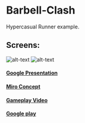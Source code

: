 # Barbell-Clash
Hypercasual Runner example.


## Screens:

![alt-text](https://play-lh.googleusercontent.com/YneWAr9ynDzE6LjadskxU4ABM0G0avYmCJJh_AnoC84T9hgZU1imvxPtVDU0pxBn1A=w5120-h2880-rw)
![alt-text](https://play-lh.googleusercontent.com/sqn6v59DeogkXCRFDNVdHMydIzZZ331ziawknjyEDZOh5RPoJuuUJJo-DKtGSPDDpZyu=w5120-h2880-rw)

#### [Google Presentation](https://docs.google.com/presentation/d/1s97tYbi1gYqnCkNKIQIrJTwT263YpT2MdZAK-6rdcEw/edit#slide=id.g11def277ac8_0_0)
#### [Miro Concept](https://miro.com/welcomeonboard/SEdnS1pRS25LMXdORXlwbnowS3NGeDFZaUZMc2E2Y0x3RHd4QnhPWjY3dDkyS2dxM2Y0eE9zYmRtVVZhcFFiZHwzMDc0NDU3MzUzMjU1NTAwMzUy?invite_link_id=321633932968)

#### [Gameplay Video](https://drive.google.com/file/d/1dbenaBK855DPFvDfvlBGutUv4CipPXM9/view?usp=sharing)
#### [Google play](https://play.google.com/store/apps/details?id=com.HyperToys.BarbellClash)
